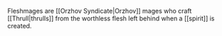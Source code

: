 Fleshmages are [[Orzhov Syndicate|Orzhov]] mages who craft [[Thrull|thrulls]] from the worthless flesh left behind when a [[spirit]] is created.